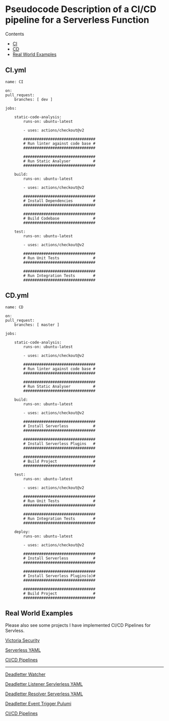 # Pseudocode Description of a CI/CD pipeline for a Serverless Function

Contents

- [CI](#ci.yml)
- [CD](#cd.yml)
- [Real World Examples](#real-world-examples)

## CI.yml

    name: CI

    on:
    pull_request:
        branches: [ dev ]

    jobs:

        static-code-analysis:
            runs-on: ubuntu-latest

            - uses: actions/checkout@v2

            ################################
            # Run linter against code base #
            ################################

            ################################
            # Run Static Analyser          #
            ################################

        build:
            runs-on: ubuntu-latest

            - uses: actions/checkout@v2

            ################################
            # Install Dependencies         #
            ################################

            ################################
            # Build Codebase               #
            ################################

        test:
            runs-on: ubuntu-latest

            - uses: actions/checkout@v2

            ################################
            # Run Unit Tests               #
            ################################

            ################################
            # Run Integration Tests        #
            ################################


## CD.yml

    name: CD

    on:
    pull_request:
        branches: [ master ]

    jobs:

        static-code-analysis:
            runs-on: ubuntu-latest

            - uses: actions/checkout@v2

            ################################
            # Run linter against code base #
            ################################

            ################################
            # Run Static Analyser          #
            ################################

        build:
            runs-on: ubuntu-latest

            - uses: actions/checkout@v2

            ################################
            # Install Serverless           #
            ################################

            ################################
            # Install Serverless Plugins   #
            ################################

            ################################
            # Build Project                #
            ################################

        test:
            runs-on: ubuntu-latest

            - uses: actions/checkout@v2

            ################################
            # Run Unit Tests               #
            ################################

            ################################
            # Run Integration Tests        #
            ################################

        deploy:
            runs-on: ubuntu-latest

            - uses: actions/checkout@v2

            ################################
            # Install Serverless           #
            ################################

            ################################
            # Install Serverless Plugins(o)#
            ################################

            ################################
            # Build Project                #
            ################################


## Real World Examples
Please also see some projects I have implemented CI/CD Pipelines for Servless.

[Victoria Security](https://github.com/glasswall-sre/victoria-security)

[Serverless YAML](https://github.com/glasswall-sre/victoria-security/blob/master/serverless.yml)

[CI/CD Pipelines](https://github.com/glasswall-sre/victoria-security/tree/master/.github/workflows)

***

[Deadletter Watcher](https://github.com/glasswall-sre/dead-letter-watcher)

[Deadletter Listener Servlerless YAML](https://github.com/glasswall-sre/dead-letter-watcher/blob/master/deadletter_listener/serverless.yml)

[Deadletter Resolver Serverless YAML](https://github.com/glasswall-sre/dead-letter-watcher/blob/master/deadletter_resolver/serverless.yml)

[Deadletter Event Trigger Pulumi](https://github.com/glasswall-sre/dead-letter-watcher/tree/master/event_trigger)

[CI/CD Pipelines](https://github.com/glasswall-sre/dead-letter-watcher/tree/master/.github/workflows)
